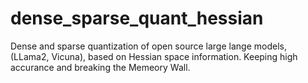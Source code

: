 # dense_sparse_quant_hessian
Dense and sparse quantization of open source large lange models, (LLama2, Vicuna), based on Hessian space information. Keeping high accurance and breaking the Memeory Wall.
